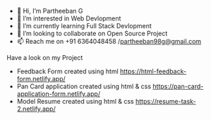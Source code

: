 - 👋 Hi, I’m Partheeban G
- 👀 I’m interested in Web Devlopment
- 🌱 I’m currently learning Full Stack Devlopment
- 💞️ I’m looking to collaborate on Open Source Project
- 📫 Reach me on +91 6364048458 /partheeban98g@gmail.com

Have a look on my Project
- Feedback Form created using html https://html-feedback-form.netlify.app/
- Pan Card application created using html & css https://pan-card-application-form.netlify.app/
- Model Resume created using html & css https://resume-task-2.netlify.app/
